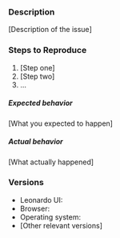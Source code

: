 ### Description

[Description of the issue]

### Steps to Reproduce

1. [Step one]
2. [Step two]
3. ...

##### Expected behavior

[What you expected to happen]

##### Actual behavior

[What actually happened]

### Versions

* Leonardo UI: 
* Browser: 
* Operating system: 
* [Other relevant versions]
